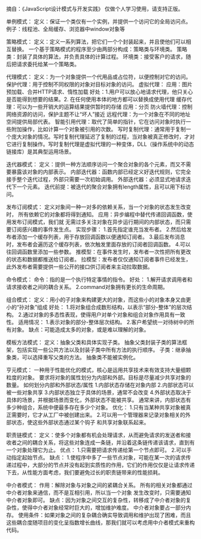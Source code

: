 摘自：《JavaScript设计模式与开发实践》
仅做个人学习使用，请支持正版。

单例模式：
定义：保证一个类仅有一个实例，并提供一个访问它的全局访问点。
例子：线程池、全局缓存、浏览器中window对象等

策略模式：
定义：定义一系列算法，把它们一个个封装起来，并且使他们可以相互替换。
一个基于策略模式的程序至少由两部分构成：策略类与环境类。
策略类：封装了具体的算法，并负责具体的计算过程。
环境类：接受客户的请求，随后把请求委托给某一个策略类。

代理模式：
定义：为一个对象提供一个代用品或占位符，以便控制对它的访问。
保护代理：用于控制不同权限的对象对目标对象的访问。
虚拟代理：
	应用：图片预加载、合并HTTP请求、惰性加载
好处：1.用户可以放心地请求代理，他只关心是否能得到想要的结果。2. 在任何使用本体的地方都可以替换成使用代理
缓存代理：可以为一些开销大的运算结果提供暂时的存储
	应用：分页
防火墙代理：控制网络资源的访问，保护主题不让“坏人”接近
远程代理：为一个对象在不同的地址空间提供局部代表。
智能引用代理：取代了简单的指针，它在访问对象时执行一些附加操作，比如计算一个对象被引用的次数。
写时复制代理：通常用于复制一个庞大对象的情况。写时复制代理延迟了复制的过程，当对象被真正修改时，才对它进行复制操作。写时复制代理是虚拟代理的一种变体，DLL（操作系统中的动态链接库）是其典型运用场景。

迭代器模式：
定义：提供一种方法顺序访问一个聚合对象的各个元素，而又不需要暴露该对象的内部表示。
内部迭代器：函数内部已经定义好迭代规则，它完全接手整个迭代过程，外部只需要一次初始调用。
外部迭代器：必须显式地请求迭代下一个元素。
迭代前提：被迭代的聚合对象拥有length属性，且可以用下标访问。

发布订阅模式：
定义对象间一种一对多的依赖关系，当一个对象的状态发生改变时，
所有依赖它的对象都将得到通知。
应用：异步编程中替代传递回调函数，使用发布订阅模式，我们就
无需过多关注对象在异步运行期间的内部状态，而只需要订阅感兴趣的事件发生点。
实现步骤：
	1.首先指定谁充当发布者。
	2.然后给发布者添加一个缓存列表，用于存放回调函数以便通知订阅者。
	3.最后发布消息时，发布者会遍历这个缓存列表，依次触发里面存放的订阅者回调函数。
	4.可以往回调函数里添加一些参数。
推模型：在事件发生时，发布者一次性把所有更改的状态和数据都推送给订阅者。
拉模型：发布者仅仅通知订阅者事件已经发生，此外发布者需要提供一些公开的接口供订阅者来主动拉取数据。

命令模式：
命令：指的是一个执行特定事情的指令。
好处：
	1.解开请求调用者和请求接收者之间的耦合关系。
	2.command对象拥有更长的生命周期。


组合模式：
定义：用小的子对象来构建更大的对象，而这些小的对象本身又由更小的“孙对象”组成
好处：
	1.将对象组合成数形结构，以表示“部分-整体”的层次结构。
	2.通过对象的多态性表现，使得用户对单个对象和组合对象作用具有一致性。
适用情况：
	1.表示对象的部分-整体层次结构。
	2.客户希望统一对待树中的所有对象。
缺点：可能造成太多的对象，或是难以理解的对象。


模板方法模式：
定义：抽象父类和具体实现子类。
抽象父类封装子类的算法框架，包括实现一些公共方法以及封装子类中所有方法的执行顺序。
子类：继承抽象类，可以选择重写父类的方法。
抽象类不能被实例化。

亨元模式：
一种用于性能优化的模式，核心是运用共享技术来有效支持大量细颗粒度的对象。
要求将对象的属性划分为内部和外部。目标是尽量减少共享对象的数量。
如何划分内部和外部状态/属性
1.内部状态存储在对象内部
2.内部状态可以被一些对象共享
3.内部状态独立于具体的场景，通常不会改变
4.外部状态取决于具体的场景，并根据场景而变化，外部状态不能被共享。
通常来讲，内部状态有多少种组合，系统中便最多存在多少个对象。
优化：
1.只有当某种共享对象被真正需要时，它才从工厂中被创建出来。
2.可以用一个管理器来记录对象相关的外部状态，使这些外部状态通过某个钩子
和共享对象联系起来。

职责链模式：
定义：使多个对象都有机会处理请求，从而避免请求的发送者和接收者之间的耦合关系，将这些对象连成一条链，并沿着这条链传递该请求，直到有一个对象处理它为止。
优点：
	1.只需要把请求传递给第一个节点即可。
	2.可以手动指定起始节点。
缺点：
	1.使程序中多了一些节点对象，可能在某一次的请求传递过程中，大部分的节点并没有起到实质性的作用，它们的作用仅仅是让请求传递下去，从性能方面考虑，我们要避免过长的职责链带来的性能损耗。
	
中介者模式：
作用：解除对象与对象之间的紧耦合关系。
所有的相关对象都通过中介者对象来通信，而不是互相引用，所以当一个对象
发生改变时，只需要通知中介者对象即可。
缺点：因为对象之间交互的复杂性，转移成了中介者对象的复杂性，使得中介者对象经常时巨大的，增加维护难度。
		中介者对象要占一部分内存。
使用条件：如果对象之间的复杂耦合确实导致调用和维护出现了困难，而且这些耦合度随项目的变化呈指数增长曲线，那我们就可以考虑用中介者模式来重构代码。
	
